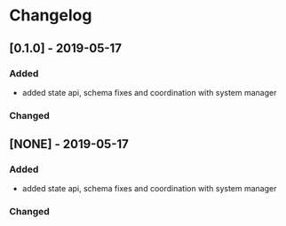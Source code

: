 # Changelog
## [0.1.0] - 2019-05-17
### Added 
- added state api, schema fixes and coordination with system manager
### Changed
## [NONE] - 2019-05-17
### Added 
- added state api, schema fixes and coordination with system manager
### Changed




 
